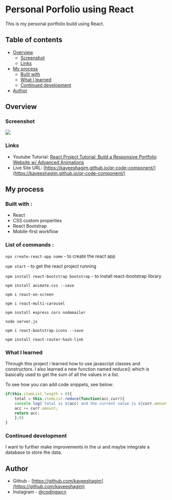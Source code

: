 # Personal Porfolio using React

This is my personal portfolio build using React.

## Table of contents

- [Overview](#overview)
  - [Screenshot](#screenshot)
  - [Links](#links)
- [My process](#my-process)
  - [Built with](#built-with)
  - [What I learned](#what-i-learned)
  - [Continued development](#continued-development)
- [Author](#author)

## Overview

### Screenshot

![](./screenshot.png)


### Links

- Youtube Tutorial: [React Project Tutorial: Build a Responsive Portfolio Website w/ Advanced Animations](https://youtu.be/hYv6BM2fWd8?si=9dT_nVa4RSxXWQRc)
- Live Site URL: [https://kaveeshagim.github.io/qr-code-component/](https://kaveeshagim.github.io/qr-code-component/)

## My process

### Built with :

- React
- CSS custom properties
- React Bootstrap
- Mobile-first workflow

### List of commands :

``` npx create-react-app name ``` - to create the react app

``` npm start ``` -  to get the react project running

``` npm install react-bootstrap bootstrap ``` - to install react-bootstrap library

``` npm install animate.css --save ```

``` npm i react-on-screen ```

``` npm i react-multi-carousel ```

``` npm install express cors nodemailer ```

``` node server.js ```

``` npm i react-bootstrap-icons --save ```

``` npm install react-router-hash-link ```

### What I learned

Through this project i learned how to use javascript classes and constructors. I also learned a new function named reduce() which is basically used to get the sum of all the values in a list.

To see how you can add code snippets, see below:

```js
if(this.itemList.length > 0){
    total = this.itemList.reduce(function(acc,curr){
    console.log(`total is ${acc} and the current value is ${curr.amount}`);
    acc += curr.amount;
    return acc;
    },0)
}
```


### Continued development

I want to further make improvements in the ui and maybe integrate a database to store the data.

## Author

- Github - [https://github.com/kaveeshagim](https://github.com/kaveeshagim)
- Instagram - [@codingwcn](https://www.instagram.com/codingwcn)

